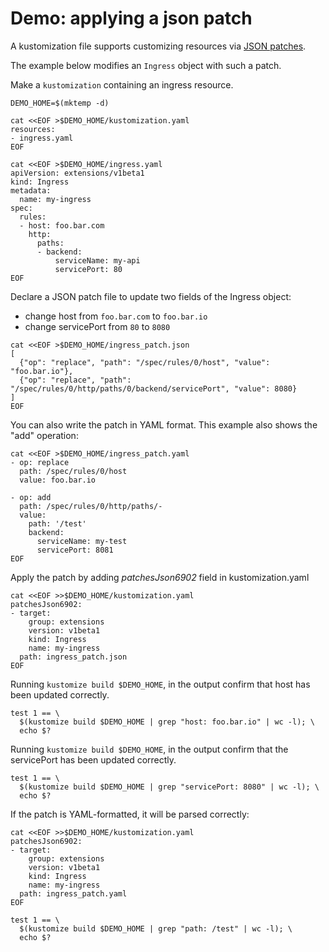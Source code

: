 # Demo: applying a json patch

A kustomization file supports customizing resources via [JSON patches](https://tools.ietf.org/html/rfc6902).

The example below modifies an `Ingress` object with such a patch.

Make a `kustomization` containing an ingress resource.

<!-- @createIngress @testAgainstLatestRelease -->
```
DEMO_HOME=$(mktemp -d)

cat <<EOF >$DEMO_HOME/kustomization.yaml
resources:
- ingress.yaml
EOF

cat <<EOF >$DEMO_HOME/ingress.yaml
apiVersion: extensions/v1beta1
kind: Ingress
metadata:
  name: my-ingress
spec:
  rules:
  - host: foo.bar.com
    http:
      paths:
      - backend:
          serviceName: my-api
          servicePort: 80
EOF
```

Declare a JSON patch file to update two fields of the Ingress object:

- change host from `foo.bar.com` to `foo.bar.io`
- change servicePort from `80` to `8080`

<!-- @addJsonPatch @testAgainstLatestRelease -->
```
cat <<EOF >$DEMO_HOME/ingress_patch.json
[
  {"op": "replace", "path": "/spec/rules/0/host", "value": "foo.bar.io"},
  {"op": "replace", "path": "/spec/rules/0/http/paths/0/backend/servicePort", "value": 8080}
]
EOF
```

You can also write the patch in YAML format. This example also shows the "add" operation:

<!-- @addYamlPatch @testAgainstLatestRelease -->
```
cat <<EOF >$DEMO_HOME/ingress_patch.yaml
- op: replace
  path: /spec/rules/0/host
  value: foo.bar.io

- op: add
  path: /spec/rules/0/http/paths/-
  value:
    path: '/test'
    backend:
      serviceName: my-test
      servicePort: 8081
EOF
```

Apply the patch by adding _patchesJson6902_ field in kustomization.yaml

<!-- @applyJsonPatch @testAgainstLatestRelease -->
```
cat <<EOF >>$DEMO_HOME/kustomization.yaml
patchesJson6902:
- target:
    group: extensions
    version: v1beta1
    kind: Ingress
    name: my-ingress
  path: ingress_patch.json
EOF
```

Running `kustomize build $DEMO_HOME`, in the output confirm that host has been updated correctly.
<!-- @confirmHost @testAgainstLatestRelease -->
```
test 1 == \
  $(kustomize build $DEMO_HOME | grep "host: foo.bar.io" | wc -l); \
  echo $?
```
Running `kustomize build $DEMO_HOME`, in the output confirm that the servicePort has been updated correctly.
<!-- @confirmServicePort @testAgainstLatestRelease -->
```
test 1 == \
  $(kustomize build $DEMO_HOME | grep "servicePort: 8080" | wc -l); \
  echo $?
```

If the patch is YAML-formatted, it will be parsed correctly:

<!-- @applyYamlPatch @testAgainstLatestRelease -->
```
cat <<EOF >>$DEMO_HOME/kustomization.yaml
patchesJson6902:
- target:
    group: extensions
    version: v1beta1
    kind: Ingress
    name: my-ingress
  path: ingress_patch.yaml
EOF
```

<!-- @confirmYamlPatch @testAgainstLatestRelease -->
```
test 1 == \
  $(kustomize build $DEMO_HOME | grep "path: /test" | wc -l); \
  echo $?
```
